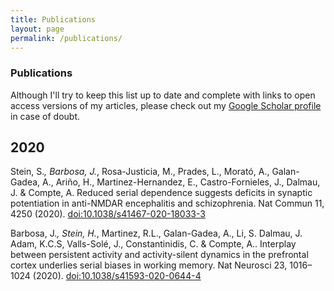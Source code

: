 ```yaml
---
title: Publications
layout: page
permalink: /publications/
---
```


### Publications

Although I'll try to keep this list up to date and complete with links to open access versions of my articles, please check out my [Google Scholar profile](https://scholar.google.es/citations?user=dBrsOCMAAAAJ&hl=en) in case of doubt.


## 2020

Stein, S.*, Barbosa, J.*, Rosa-Justicia, M., Prades, L., Morató, A., Galan-Gadea, A., Ariño, H., Martinez-Hernandez, E., Castro-Fornieles, J., Dalmau, J. & Compte, A.  Reduced serial dependence suggests deficits in synaptic potentiation in anti-NMDAR encephalitis and schizophrenia. Nat Commun 11, 4250 (2020). [doi:10.1038/s41467-020-18033-3](https://doi.org/10.1038/s41467-020-18033-3)

Barbosa, J.*, Stein, H.*, Martinez, R.L., Galan-Gadea, A., Li, S. Dalmau, J. Adam, K.C.S, Valls-Solé, J., Constantinidis, C. & Compte, A.. Interplay between persistent activity and activity-silent dynamics in the prefrontal cortex underlies serial biases in working memory. Nat Neurosci 23, 1016–1024 (2020). [doi:10.1038/s41593-020-0644-4](https://doi.org/10.1038/s41593-020-0644-4)
